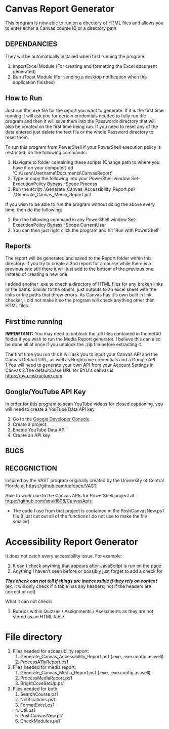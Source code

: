 # Canvas Report Generator
This program is now able to run on a directory of HTML files and allows you to enter either a Canvas course ID or a directory path

## DEPENDANCIES
They will be automatically installed when first running the program.
1. ImportExcel Module (For creating and formatting the Excel document generated)
2. BurntToast Module (For sending a desktop notification when the application finishes)

## How to Run
Just run the .exe file for the report you want to generate. If it is the first time running it will ask you for certain credentials needed to fully run the program and then it will save them into the Passwords directory that will also be created on the first time being run. If you need to reset any of the data entered just delete the text fils or the whole Password directory to reset them.

To run this program from PowerShell if your PowerShell execution policy is restricted, do the following commands:
1. Navigate to folder containing these scripts (Change path to where you have it on your computer)
	cd 'C:\Users\Username\Documents\CanvasReport'
2. Type or copy the following into your PowerShell window
	Set-ExecutionPolicy Bypass -Scope Process
3. Run the script
	.\Generate_Canvas_Accessibility_Report.ps1
	.\Generate_Canvas_Media_Report.ps1

If you wish to be able to run the program without doing the above every time, then do the following:
1. Run the following command in any PowerShell window
	Set-ExecutionPolicy Bypass -Scope CurrentUser
2. You can then just right click the program and hit 'Run with PowerShell'

## Reports
The report will be generated and saved to the Report folder within this directory. If you try to create a 2nd report for a course while there is a previous one still there it will just add to the bottom of the previous one instead of creating a new one.

I added another .exe to check a directory of HTML files for any broken links or file paths. Similar to the others, just outputs to an excel sheet with the links or file paths that threw errors. As Canvas has it's own built in link checker, I did not make it so the program will check anything other then HTML files.

## First time running
***IMPORTANT:***
You may need to unblock the .dll files contained in the net40 folder if you wish to run the Media Report generator. I believe this can also be done all at once if you unblock the .zip file before extracting it.

The first time you run this it will ask you to input your Canvas API and the Canvas Default URL, as well as Brightcove credentials and a Google API
1.You will need to generate your own API from your Account Settings in Canvas
2.The default/base URL for BYU's canvas is https://byu.instructure.com

## Google/YouTube API Key
In order for this program to scan YouTube videos for closed captioning, you will need to create a YouTube Data API key.

1. Go to the [Google Developer Console](https://console.developers.google.com).
2. Create a project.
3. Enable YouTube Data API
4. Create an API key

## BUGS


## RECOGNICTION
Inspired by the VAST program originally created by the University of Central Florida at https://github.com/ucfopen/VAST

Able to work due to the Canvas APIs for PowerShell project at https://github.com/squid808/CanvasApis

* The code I use from that project is contained in the PoshCanvasNew.ps1 file (I just cut out all of the functions I do not use to make the file smaller)

# Accessibility Report Generator
It does not catch every accessibility issue. For example:
1. It can't check anything that appears after JavaScript is run on the page
2. Anything I haven't seen before or possibly just forget to add a check for

***This check can not tell if things are inaccessible if they rely on context*** (ex. it will only check if a table has any headers, not if the headers are correct or not)

What it can not check:
1. Rubrics within Quizzes / Assignments / Asessments as they are not stored as an HTML table

# File directory
1. Files needed for accessibility report:
	1. Generate_Canvas_Accessibility_Report.ps1 (.exe, .exe.config as well)
	2. ProcessA11yReport.ps1
2. Files needed for media report:
	1. Generate_Canvas_Media_Report.ps1 (.exe, .exe.config as well)
	2. ProcessMediaReport.ps1
	9. BrightCoveSetUp.ps1
3. Files needed for both:
	1. SearchCourse.ps1
	2. Notifications.ps1
	3. FormatExcel.ps1
	4. Util.ps1
	5. PoshCanvasNew.ps1
	6. CheckModules.ps1
